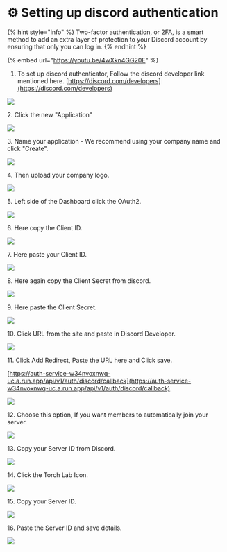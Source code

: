 # ⚙ Setting up discord authentication

{% hint style="info" %}
Two-factor authentication, or 2FA, is a smart method to add an extra layer of protection to your Discord account by ensuring that only you can log in.
{% endhint %}

{% embed url="https://youtu.be/4wXkn4GG20E" %}

1. To set up discord authenticator, Follow the discord developer link mentioned here.  [https://discord.com/developers](https://discord.com/developers)

![](<../.gitbook/assets/Untitled design (25).png>)

2\. Click the new "Application"

![](<../.gitbook/assets/Untitled design (1) (2).png>)

3\. Name your application - We recommend using your company name and click "Create".

![](<../.gitbook/assets/Untitled design (3) 4.png>)

4\. Then upload your company logo.

![](<../.gitbook/assets/Untitled design (3) (10).png>)

5\. Left side of the Dashboard click the OAuth2.

![](<../.gitbook/assets/Untitled design (6) (10).png>)

6\. Here copy the Client ID.

![](<../.gitbook/assets/Untitled design (5) (7).png>)

7\. Here paste your Client ID.

![](<../.gitbook/assets/Untitled design (6) (9).png>)



8\. Here again copy the Client Secret from discord.

![](<../.gitbook/assets/Untitled design (4) (10).png>)

9\. Here paste the Client Secret.

![](<../.gitbook/assets/Untitled design (8) (8).png>)



10\. Click URL from the site and paste in Discord Developer.

![](<../.gitbook/assets/Untitled design (9) (6).png>)



11\. Click Add Redirect, Paste the URL here and Click save.&#x20;

[https://auth-service-w34nvoxnwq-uc.a.run.app/api/v1/auth/discord/callback](https://auth-service-w34nvoxnwq-uc.a.run.app/api/v1/auth/discord/callback)

![](<../.gitbook/assets/Untitled design (3) (9).png>)

12\. Choose this option, If you want members to automatically join your server.&#x20;

![](<../.gitbook/assets/Untitled design (2) (4).png>)

13\. Copy your Server ID from Discord.

![](<../.gitbook/assets/Untitled design (1) (12).png>)

14\. Click the Torch Lab Icon.

![](<../.gitbook/assets/Untitled design (12) (1).png>)

15\. Copy your Server ID.

![](<../.gitbook/assets/Untitled design (13) (1).png>)

16\. Paste the Server ID and save details.

![](<../.gitbook/assets/Untitled design (28).png>)
